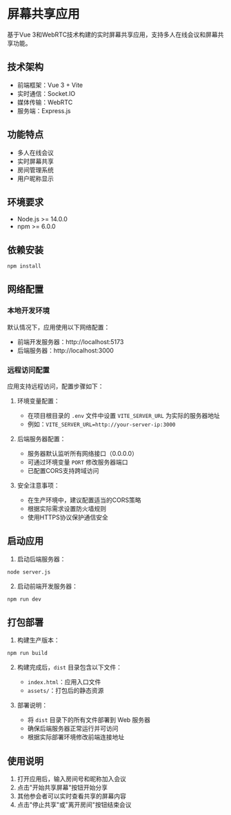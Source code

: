 # 屏幕共享应用

基于Vue 3和WebRTC技术构建的实时屏幕共享应用，支持多人在线会议和屏幕共享功能。

## 技术架构

- 前端框架：Vue 3 + Vite
- 实时通信：Socket.IO
- 媒体传输：WebRTC
- 服务端：Express.js

## 功能特点

- 多人在线会议
- 实时屏幕共享
- 房间管理系统
- 用户昵称显示

## 环境要求

- Node.js >= 14.0.0
- npm >= 6.0.0

## 依赖安装

```bash
npm install
```

## 网络配置

### 本地开发环境

默认情况下，应用使用以下网络配置：

- 前端开发服务器：http://localhost:5173
- 后端服务器：http://localhost:3000

### 远程访问配置

应用支持远程访问，配置步骤如下：

1. 环境变量配置：
   - 在项目根目录的 `.env` 文件中设置 `VITE_SERVER_URL` 为实际的服务器地址
   - 例如：`VITE_SERVER_URL=http://your-server-ip:3000`

2. 后端服务器配置：
   - 服务器默认监听所有网络接口（0.0.0.0）
   - 可通过环境变量 `PORT` 修改服务器端口
   - 已配置CORS支持跨域访问

3. 安全注意事项：
   - 在生产环境中，建议配置适当的CORS策略
   - 根据实际需求设置防火墙规则
   - 使用HTTPS协议保护通信安全

## 启动应用

1. 启动后端服务器：

```bash
node server.js
```

2. 启动前端开发服务器：

```bash
npm run dev
```

## 打包部署

1. 构建生产版本：

```bash
npm run build
```

2. 构建完成后，`dist` 目录包含以下文件：
   - `index.html`：应用入口文件
   - `assets/`：打包后的静态资源

3. 部署说明：
   - 将 `dist` 目录下的所有文件部署到 Web 服务器
   - 确保后端服务器正常运行并可访问
   - 根据实际部署环境修改前端连接地址

## 使用说明

1. 打开应用后，输入房间号和昵称加入会议
2. 点击"开始共享屏幕"按钮开始分享
3. 其他参会者可以实时查看共享的屏幕内容
4. 点击"停止共享"或"离开房间"按钮结束会议
